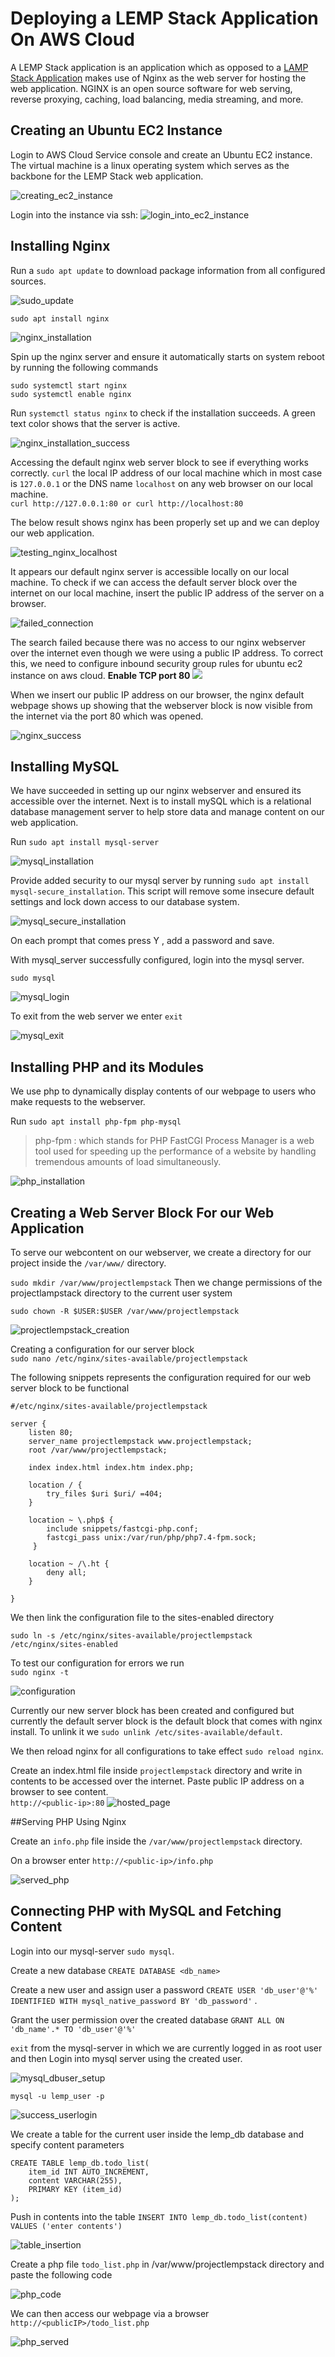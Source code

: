 # Deploying a LEMP Stack Application On AWS Cloud

A LEMP Stack application is an application which as opposed to a [LAMP Stack Application](https://github.com/apotitech/Deploying_A_LAMP_Stack_Application_on_AWS_Cloud/blob/main/project.md, 'My github article on LAMP Stack deployment') makes use of Nginx as the web server for hosting the web application. NGINX is an open source software for web serving, reverse proxying, caching, load balancing, media streaming, and more.

## Creating an Ubuntu EC2 Instance
Login to AWS Cloud Service console and create an Ubuntu EC2 instance. The virtual machine is a linux operating system which serves as the backbone for the LEMP Stack web application. 

![creating_ec2_instance](./img/1.%20ecs_creation.png)

Login into the instance via ssh:
![login_into_ec2_instance](./img/2.ec2_login.png)

## Installing Nginx

Run a `sudo apt update` to download package information from all configured sources.

![sudo_update](./img/3.ec2_update.png)

`sudo apt install nginx`

![nginx_installation](./img/4.nginx_install.png)

Spin up the nginx server and ensure it automatically starts on system reboot by running the following commands
```
sudo systemctl start nginx
sudo systemctl enable nginx
```
Run `systemctl status nginx` to check if the installation succeeds. A green text color shows that the server is active.

![nginx_installation_success](./img/5.nginx_install_success.png)

Accessing the default nginx web server block to see if everything works correctly. `curl` the local IP address of our local machine which in most case is `127.0.0.1` or the DNS name `localhost` on any web browser on our local machine.<br/> 
`curl http://127.0.0.1:80 or curl http://localhost:80`

The below result shows nginx has been properly set up and we can deploy our web application.

![testing_nginx_localhost](./img/6.testing_nginx_install_via_localhost.png)

It appears our default nginx server is accessible locally on our local machine. To check if we can access the default server block over the internet on our local machine, insert the public IP address of the server on a browser.

![failed_connection](./img/7.publicip_connect_failed.png)

The search failed because there was no access to our nginx webserver over the internet even though we were using a public IP address. To correct this, we need to configure inbound security group rules for ubuntu ec2 instance on aws cloud.
**Enable TCP port 80**
![](./img/8.security_grouprule_set.png)

When we insert our public IP address on our browser, the nginx default webpage shows up showing that the webserver block is now visible from the internet via the port 80 which was opened.

![nginx_success](./img/9.publicip_connect_success.png)

## Installing MySQL 

We have succeeded in setting up our nginx webserver and ensured its accessible over the internet. Next is to install mySQL which is a relational database management server to help store data and manage content on our web application.

Run `sudo apt install mysql-server` 

![mysql_installation](./img/10.installing_mysql_server.png)

Provide added security to our mysql server by running `sudo apt install mysql-secure_installation`. This script will remove some insecure default settings and lock down access to our database system.

![mysql_secure_installation](./img/11.mysql_secure_installation.png)

On each prompt that comes press Y , add a password and save.

With mysql_server successfully configured, login into the mysql server.

`sudo mysql`

![mysql_login](./img/12.mysql_login.png)

To exit from the web server we enter `exit`

![mysql_exit](./img/13.mysql_exit.png)

## Installing PHP and its Modules
We use php to dynamically display contents of our webpage to users who make requests to the webserver.

Run `sudo apt install php-fpm php-mysql` <br/>
>php-fpm : which stands for PHP FastCGI Process Manager is a web tool used for speeding up the performance of a website by handling tremendous amounts of load simultaneously.

![php_installation](./img/14.php_installation.png)

## Creating a Web Server Block For our Web Application

To serve our webcontent on our webserver, we create a directory for our project inside the `/var/www/` directory. 

`sudo mkdir /var/www/projectlempstack`
Then we change permissions of the projectlampstack directory to the current user system

`sudo chown -R $USER:$USER /var/www/projectlempstack`

![projectlempstack_creation](./img/15.projectlempstack_creation.png)

Creating a configuration for our server block<br/>
`sudo nano /etc/nginx/sites-available/projectlempstack`

The following snippets represents the configuration required for our web server block to be functional
```
#/etc/nginx/sites-available/projectlempstack

server {
    listen 80;
    server_name projectlempstack www.projectlempstack;
    root /var/www/projectlempstack;

    index index.html index.htm index.php;

    location / {
        try_files $uri $uri/ =404;
    }

    location ~ \.php$ {
        include snippets/fastcgi-php.conf;
        fastcgi_pass unix:/var/run/php/php7.4-fpm.sock;
     }

    location ~ /\.ht {
        deny all;
    }

}
```

We then link the configuration file to the sites-enabled directory

`sudo ln -s /etc/nginx/sites-available/projectlempstack /etc/nginx/sites-enabled`

To test our configuration for errors we run<br/>
`sudo nginx -t`

![configuration](./img/17.nginx_projectlempstack_configuration.png)

Currently our new server block has been created and configured but currently the default server block is the default block that comes with nginx install. To unlink it we `sudo unlink /etc/sites-available/default`. <br/>

We then reload nginx for all configurations to take effect `sudo reload nginx`.

Create an index.html file inside `projectlempstack` directory and write in contents to be accessed over the internet. Paste public IP address on a browser to see content.<br/>
`http://<public-ip>:80`
![hosted_page](./img/18.hosted_page.jpg)

##Serving PHP Using Nginx

Create an `info.php` file inside the `/var/www/projectlempstack` directory.

On a browser enter `http://<public-ip>/info.php`

![served_php](./img/19.served_php_file.jpg)


 ## Connecting PHP with MySQL and Fetching Content

 Login into our mysql-server `sudo mysql`.<br/>

 Create a new database `CREATE DATABASE <db_name>`

 Create a new user and assign user a password `CREATE USER 'db_user'@'%' IDENTIFIED WITH mysql_native_password BY 'db_password'` .

 Grant the user permission over the created database `GRANT ALL ON 'db_name'.* TO 'db_user'@'%'`

 `exit` from the mysql-server in which we are currently logged in as root user and then Login into mysql server using the created user.

 ![mysql_dbuser_setup](./img/20.mysql_dbuser_setup.jpg)
 

 `mysql -u lemp_user -p`

 ![success_userlogin](./img/21.success_userlogin.jpg)

We create a table for the current user inside the lemp_db database and specify content parameters

```
CREATE TABLE lemp_db.todo_list(
    item_id INT AUTO_INCREMENT,
    content VARCHAR(255),
    PRIMARY KEY (item_id)
);
```

Push in contents into the table 
`INSERT INTO lemp_db.todo_list(content) VALUES ('enter contents')`

![table_insertion](./img/23.table_insertion.jpg)

Create a php file `todo_list.php` in /var/www/projectlempstack directory and paste the following code

![php_code](./img/24.php_code.jpg)

We can then access our webpage via a browser
`http://<publicIP>/todo_list.php`

![php_served](./img/25.php_served.jpg)